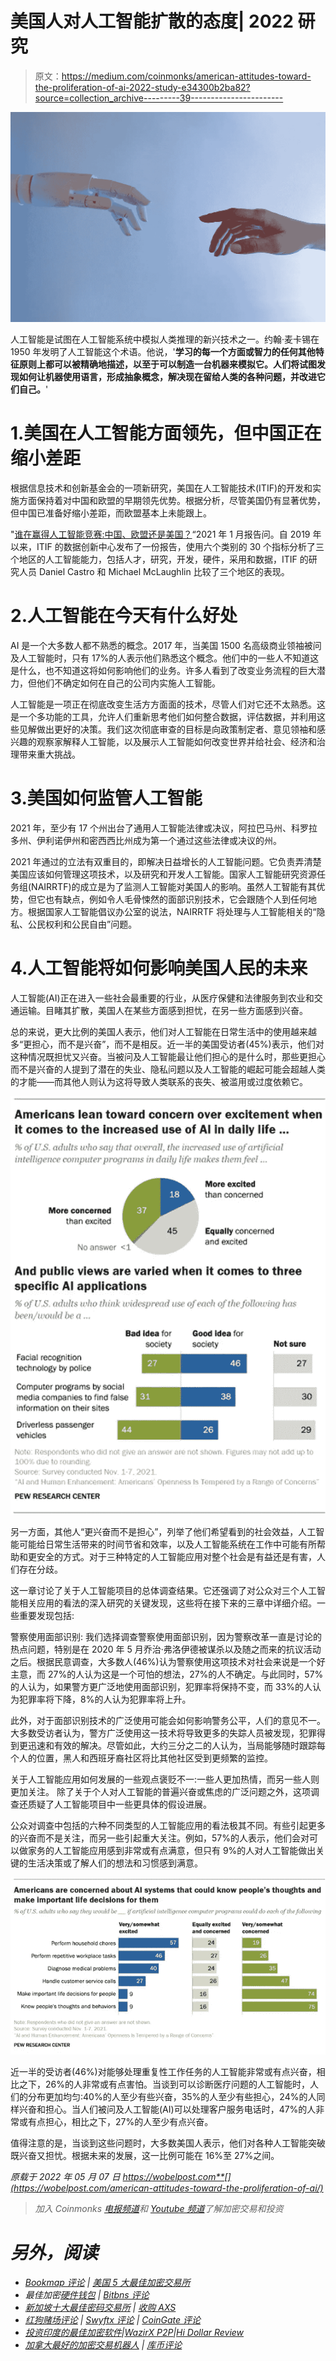 # 美国人对人工智能扩散的态度| 2022 研究

> 原文：<https://medium.com/coinmonks/american-attitudes-toward-the-proliferation-of-ai-2022-study-e34300b2ba82?source=collection_archive---------39----------------------->

![](img/d184f506be2e9316b873841f09198aeb.png)

人工智能是试图在人工智能系统中模拟人类推理的新兴技术之一。约翰·麦卡锡在 1950 年发明了人工智能这个术语。他说，'**学习的每一个方面或智力的任何其他特征原则上都可以被精确地描述，以至于可以制造一台机器来模拟它。人们将试图发现如何让机器使用语言，形成抽象概念，解决现在留给人类的各种问题，并改进它们自己。**'

# 1.美国在人工智能方面领先，但中国正在缩小差距

根据信息技术和创新基金会的一项新研究，美国在人工智能技术(ITIF)的开发和实施方面保持着对中国和欧盟的早期领先优势。根据分析，尽管美国仍有显著优势，但中国已准备好缩小差距，而欧盟基本上未能跟上。

"[谁在赢得人工智能竞赛:中国、欧盟还是美国？](https://www2.datainnovation.org/2021-china-eu-us-ai.pdf)“2021 年 1 月报告问。自 2019 年以来，ITIF 的数据创新中心发布了一份报告，使用六个类别的 30 个指标分析了三个地区的人工智能能力，包括人才，研究，开发，硬件，采用和数据，ITIF 的研究人员 Daniel Castro 和 Michael McLaughlin 比较了三个地区的表现。

# 2.人工智能在今天有什么好处

AI 是一个大多数人都不熟悉的概念。2017 年，当美国 1500 名高级商业领袖被问及人工智能时，只有 17%的人表示他们熟悉这个概念。他们中的一些人不知道这是什么，也不知道这将如何影响他们的业务。许多人看到了改变业务流程的巨大潜力，但他们不确定如何在自己的公司内实施人工智能。

人工智能是一项正在彻底改变生活方方面面的技术，尽管人们对它还不太熟悉。这是一个多功能的工具，允许人们重新思考他们如何整合数据，评估数据，并利用这些见解做出更好的决策。我们这次彻底审查的目标是向政策制定者、意见领袖和感兴趣的观察家解释人工智能，以及展示人工智能如何改变世界并给社会、经济和治理带来重大挑战。

# 3.美国如何监管人工智能

2021 年，至少有 17 个州出台了通用人工智能法律或决议，阿拉巴马州、科罗拉多州、伊利诺伊州和密西西比州成为第一个通过这些法律或决议的州。

2021 年通过的立法有双重目的，即解决日益增长的人工智能问题。它负责弄清楚美国应该如何管理这项技术，以及研究和开发人工智能。国家人工智能研究资源任务组(NAIRRTF)的成立是为了监测人工智能对美国人的影响。虽然人工智能有其优势，但它也有缺点，例如令人毛骨悚然的面部识别技术，它会跟随个人到任何地方。根据国家人工智能倡议办公室的说法，NAIRRTF 将处理与人工智能相关的“隐私、公民权利和公民自由”问题。

# 4.人工智能将如何影响美国人民的未来

人工智能(AI)正在进入一些社会最重要的行业，从医疗保健和法律服务到农业和交通运输。目睹其扩散，美国人在某些方面感到担忧，在另一些方面感到兴奋。

总的来说，更大比例的美国人表示，他们对人工智能在日常生活中的使用越来越多“更担心，而不是兴奋”，而不是相反。近一半的美国受访者(45%)表示，他们对这种情况既担忧又兴奋。当被问及人工智能最让他们担心的是什么时，那些更担心而不是兴奋的人提到了潜在的失业、隐私问题以及人工智能的崛起可能会超越人类的才能——而其他人则认为这将导致人类联系的丧失、被滥用或过度依赖它。

![](img/cc47807b6ee659260996c3d9419262ab.png)

另一方面，其他人“更兴奋而不是担心”，列举了他们希望看到的社会效益，人工智能可能给日常生活带来的时间节省和效率，以及人工智能系统在工作中可能有所帮助和更安全的方式。对于三种特定的人工智能应用对整个社会是有益还是有害，人们存在分歧。

这一章讨论了关于人工智能项目的总体调查结果。它还强调了对公众对三个人工智能相关应用的看法的深入研究的关键发现，这些将在接下来的三章中详细介绍。一些重要发现包括:

警察使用面部识别:
我们选择调查警察使用面部识别，因为警察改革一直是讨论的热点问题，特别是在 2020 年 5 月乔治·弗洛伊德被谋杀以及随之而来的抗议活动之后。根据民意调查，大多数人(46%)认为警察使用这项技术对社会来说是一个好主意，而 27%的人认为这是一个可怕的想法，27%的人不确定。与此同时，57%的人认为，如果警方更广泛地使用面部识别，犯罪率将保持不变，而 33%的人认为犯罪率将下降，8%的人认为犯罪率将上升。

此外，对于面部识别技术的广泛使用可能会如何影响警务公平，人们的意见不一。大多数受访者认为，警方广泛使用这一技术将导致更多的失踪人员被发现，犯罪得到更迅速和有效的解决。尽管如此，大约三分之二的人认为，当局能够随时跟踪每个人的位置，黑人和西班牙裔社区将比其他社区受到更频繁的监控。

关于人工智能应用如何发展的一些观点褒贬不一:一些人更加热情，而另一些人则更加关注。
除了关于个人对人工智能的普遍兴奋或焦虑的广泛问题之外，这项调查还质疑了人工智能项目中一些更具体的假设进展。

公众对调查中包括的六种不同类型的人工智能应用的看法极其不同。有些引起更多的兴奋而不是关注，而另一些引起重大关注。例如，57%的人表示，他们会对可以做家务的人工智能应用感到非常或有点满意，但只有 9%的人对人工智能做出关键的生活决策或了解人们的想法和习惯感到满意。

![](img/685e614275418050e862cd19ae52de2d.png)

近一半的受访者(46%)对能够处理重复性工作任务的人工智能非常或有点兴奋，相比之下，26%的人非常或有点害怕。当谈到可以诊断医疗问题的人工智能时，人们的分布更加均匀:40%的人至少有些兴奋，35%的人至少有些担心，24%的人同样兴奋和担心。当人们被问及人工智能(AI)可以处理客户服务电话时，47%的人非常或有点担心，相比之下，27%的人至少有点兴奋。

值得注意的是，当谈到这些问题时，大多数美国人表示，他们对各种人工智能突破既兴奋又担忧。根据未来的发展，这一比例可能在 16%至 27%之间。

*原载于 2022 年 05 月 07 日 https://wobelpost.com**[](https://wobelpost.com/american-attitudes-toward-the-proliferation-of-ai/)*

> *加入 Coinmonks [电报频道](https://t.me/coincodecap)和 [Youtube 频道](https://www.youtube.com/c/coinmonks/videos)了解加密交易和投资*

# *另外，阅读*

*   *[Bookmap 评论](https://coincodecap.com/bookmap-review-2021-best-trading-software) | [美国 5 大最佳加密交易所](https://coincodecap.com/crypto-exchange-usa)*
*   *最佳加密[硬件钱包](/coinmonks/hardware-wallets-dfa1211730c6) | [Bitbns 评论](/coinmonks/bitbns-review-38256a07e161)*
*   *[新加坡十大最佳密码交易所](https://coincodecap.com/crypto-exchange-in-singapore) | [收购 AXS](https://coincodecap.com/buy-axs-token)*
*   *[红狗赌场评论](https://coincodecap.com/red-dog-casino-review) | [Swyftx 评论](https://coincodecap.com/swyftx-review) | [CoinGate 评论](https://coincodecap.com/coingate-review)*
*   *[投资印度的最佳加密软件](https://coincodecap.com/best-crypto-to-invest-in-india-in-2021)|[WazirX P2P](https://coincodecap.com/wazirx-p2p)|[Hi Dollar Review](https://coincodecap.com/hi-dollar-review)*
*   *[加拿大最好的加密交易机器人](https://coincodecap.com/5-best-crypto-trading-bots-in-canada) | [库币评论](https://coincodecap.com/kucoin-review)*